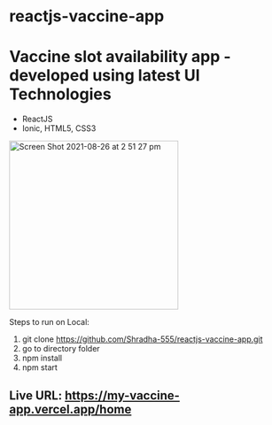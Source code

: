 # reactjs-vaccine-app
# Vaccine slot availability app - developed using latest UI Technologies
- ReactJS
- Ionic, HTML5, CSS3

<img width="305" alt="Screen Shot 2021-08-26 at 2 51 27 pm" src="https://user-images.githubusercontent.com/67840651/130937451-6b8f017d-862b-4986-8f95-223bba8604c8.png">


Steps to run on Local:
1) git clone https://github.com/Shradha-555/reactjs-vaccine-app.git
2) go to directory folder
3) npm install
4) npm start

## Live URL: https://my-vaccine-app.vercel.app/home 

